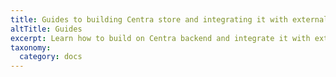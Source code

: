 ```yaml
---
title: Guides to building Centra store and integrating it with external services
altTitle: Guides
excerpt: Learn how to build on Centra backend and integrate it with external systems and services
taxonomy:
  category: docs
---
```


